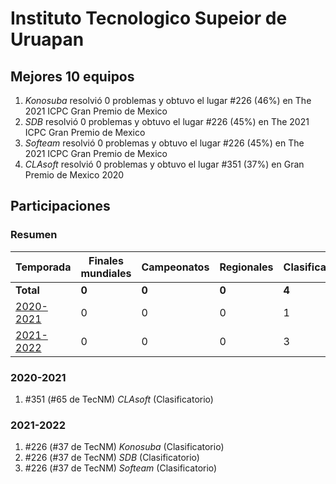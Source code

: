 ---
---

# Instituto Tecnologico Supeior de Uruapan

## Mejores 10 equipos

1. _Konosuba_ resolvió 0 problemas y obtuvo el lugar #226 (46%) en The 2021 ICPC Gran Premio de Mexico
1. _SDB_ resolvió 0 problemas y obtuvo el lugar #226 (45%) en The 2021 ICPC Gran Premio de Mexico
1. _Softeam_ resolvió 0 problemas y obtuvo el lugar #226 (45%) en The 2021 ICPC Gran Premio de Mexico
1. _CLAsoft_ resolvió 0 problemas y obtuvo el lugar #351 (37%) en Gran Premio de Mexico 2020

## Participaciones

### Resumen

| Temporada | Finales mundiales | Campeonatos | Regionales | Clasificatorios | Equipos |
| --- | --- | --- | --- | --- | --- |
| **Total** | **0** | **0** | **0** | **4** | **4** |
| [2020-2021](#2020-2021) | 0 | 0 | 0 | 1 | 1 |
| [2021-2022](#2021-2022) | 0 | 0 | 0 | 3 | 3 |

### 2020-2021

1. #351 (#65 de TecNM) _CLAsoft_ (Clasificatorio)

### 2021-2022

1. #226 (#37 de TecNM) _Konosuba_ (Clasificatorio)
1. #226 (#37 de TecNM) _SDB_ (Clasificatorio)
1. #226 (#37 de TecNM) _Softeam_ (Clasificatorio)



